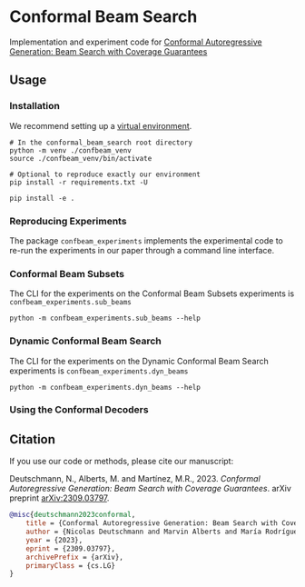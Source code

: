 # Conformal Beam Search

Implementation and experiment code
for [Conformal Autoregressive Generation: Beam Search with Coverage Guarantees](https://arxiv.org/abs/2309.03797)

## Usage

### Installation

We recommend setting up a [virtual environment](https://docs.python.org/3/library/venv.html).

```shell
# In the conformal_beam_search root directory
python -m venv ./confbeam_venv
source ./confbeam_venv/bin/activate

# Optional to reproduce exactly our environment
pip install -r requirements.txt -U

pip install -e .
```

### Reproducing Experiments

The package `confbeam_experiments` implements the experimental code to re-run the experiments in our paper through a
command line interface.

### Conformal Beam Subsets
The CLI for the experiments on the Conformal Beam Subsets experiments is `confbeam_experiments.sub_beams`
```shell
python -m confbeam_experiments.sub_beams --help

```

### Dynamic Conformal Beam Search
The CLI for the experiments on the Dynamic Conformal Beam Search experiments is `confbeam_experiments.dyn_beams`
```shell
python -m confbeam_experiments.dyn_beams --help

```

### Using the Conformal Decoders

## Citation

If you use our code or methods, please cite our manuscript:

Deutschmann, N., Alberts, M. and Martínez, M.R., 2023. *Conformal Autoregressive Generation: Beam Search with Coverage
Guarantees*. arXiv preprint [arXiv:2309.03797](https://arxiv.org/abs/2309.03797).

```bibtex
@misc{deutschmann2023conformal,
    title = {Conformal Autoregressive Generation: Beam Search with Coverage Guarantees},
    author = {Nicolas Deutschmann and Marvin Alberts and María Rodríguez Martínez},
    year = {2023},
    eprint = {2309.03797},
    archivePrefix = {arXiv},
    primaryClass = {cs.LG}
}
```

